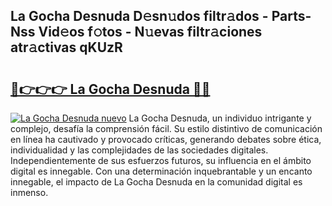 ## La Gocha Desnuda D𝚎sn𝚞dos filtr𝚊dos - Parts-Nss Vid𝚎os f𝚘tos - N𝚞evas filtr𝚊ciones atr𝚊ctivas qKUzR

# <h2><a href="http://mbcgy44.tromn.icu/?c=La+Gocha+Desnuda">🔗👉👉👉 La Gocha Desnuda 🔗🔗</a></h2>

[![La Gocha Desnuda nuevo](https://i.imgur.com/pEAQMta.gif)](http://mbcgy44.tromn.icu/?c=La+Gocha+Desnuda)
La Gocha Desnuda, un individuo intrigante y complejo, desafía la comprensión fácil. Su estilo distintivo de comunicación en línea ha cautivado y provocado críticas, generando debates sobre ética, individualidad y las complejidades de las sociedades digitales. Independientemente de sus esfuerzos futuros, su influencia en el ámbito digital es innegable. Con una determinación inquebrantable y un encanto innegable, el impacto de La Gocha Desnuda en la comunidad digital es inmenso.
